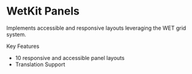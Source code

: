 WetKit Panels
===============
Implements accessible and responsive layouts leveraging the WET grid system.

Key Features
* 10 responsive and accessible panel layouts
* Translation Support
